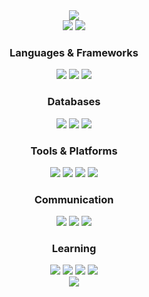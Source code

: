 
<div align=center>
  <img src="https://capsule-render.vercel.app/api?type=waving&color=BDBDC8&height=150&section=header" />
  <div align=center>
    <img src="https://github-readme-stats.vercel.app/api/top-langs/?username=shd1495&show_icons=true&card_width=400&langs_count=4">
    <img src="https://github-readme-stats.vercel.app/api?username=shd1495&show_icons=true&card_width=400">
  </div>
  <div align=center>
    <h3>Languages & Frameworks</h3>
  	<img src="https://img.shields.io/badge/JavaScript-F7DF1E?style=for-the-badge&logo=JavaScript&logoColor=white">
  	<img src="https://img.shields.io/badge/Node.js-43853D?style=for-the-badge&logo=node.js&logoColor=white">
  	<img src="https://img.shields.io/badge/Express.js-404D59?style=for-the-badge">
  </div>
  <div align=center>
    <h3>Databases</h3>
  	<img src="https://img.shields.io/badge/MySQL-005C84?style=for-the-badge&logo=mysql&logoColor=white">
  	<img src="https://img.shields.io/badge/Prisma-3982CE?style=for-the-badge&logo=Prisma&logoColor=white">
  	<img src="https://img.shields.io/badge/redis-%23DD0031.svg?&style=for-the-badge&logo=redis&logoColor=white">
  </div>
   <div align=center>
    <h3>Tools & Platforms</h3>
  	<img src="https://img.shields.io/badge/Amazon_AWS-FF9900?style=for-the-badge&logo=amazonaws&logoColor=white">
  	<img src="https://img.shields.io/badge/Visual_Studio_Code-0078D4?style=for-the-badge&logo=visual%20studio%20code&logoColor=white">
  	<img src="https://img.shields.io/badge/Rider-000000?style=for-the-badge&logo=Rider&logoColor=white">
  	<img src="https://img.shields.io/badge/GitHub-100000?style=for-the-badge&logo=github&logoColor=white">
  </div>
  <div align=center>
    <h3>Communication</h3>
  	<img src="https://img.shields.io/badge/Slack-4A154B?style=for-the-badge&logo=slack&logoColor=white">
  	<img src="https://img.shields.io/badge/Discord-7289DA?style=for-the-badge&logo=discord&logoColor=white">
  	<img src="https://img.shields.io/badge/Notion-000000?style=for-the-badge&logo=notion&logoColor=white">
  </div>
  <div align=center>
    <h3>Learning</h3>
  	<img src="https://img.shields.io/badge/TypeScript-007ACC?style=for-the-badge&logo=typescript&logoColor=white">
  	<img src="https://img.shields.io/badge/Unity-100000?style=for-the-badge&logo=unity&logoColor=white">
  	<img src="https://img.shields.io/badge/C%23-239120?style=for-the-badge&logo=c-sharp&logoColor=white">
  	<img src="https://img.shields.io/badge/C%2B%2B-00599C?style=for-the-badge&logo=c%2B%2B&logoColor=white">
  </div>
  <img src="https://capsule-render.vercel.app/api?type=waving&color=BDBDC8&height=150&section=footer" />
</div>


